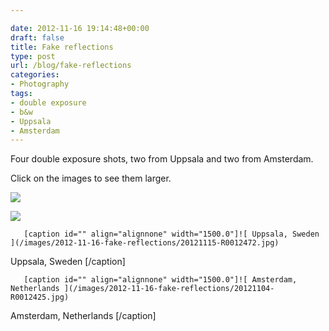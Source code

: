 ```yaml
---

date: 2012-11-16 19:14:48+00:00
draft: false
title: Fake reflections
type: post
url: /blog/fake-reflections
categories:
- Photography
tags:
- double exposure
- b&w
- Uppsala
- Amsterdam
---
```


Four double exposure shots, two from Uppsala and two from Amsterdam.

Click on the images to see them larger.


  
![](/images/2012-11-16-fake-reflections/20121102-R0012357.jpg)

  


  
![](/images/2012-11-16-fake-reflections/20121104-R0012426.jpg)

  


  
       [caption id="" align="alignnone" width="1500.0"]![ Uppsala, Sweden ](/images/2012-11-16-fake-reflections/20121115-R0012472.jpg)
 Uppsala, Sweden [/caption] 
  


  
       [caption id="" align="alignnone" width="1500.0"]![ Amsterdam, Netherlands ](/images/2012-11-16-fake-reflections/20121104-R0012425.jpg)
 Amsterdam, Netherlands [/caption]
